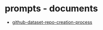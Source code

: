 # prompts - documents

- [github-dataset-repo-creation-process](github-dataset-repo-creation-process.md)